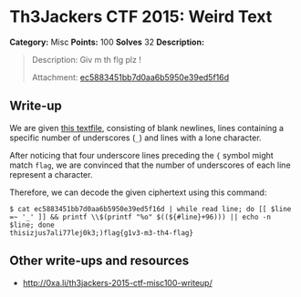 # Th3Jackers CTF 2015: Weird Text

**Category:** Misc
**Points:** 100
**Solves** 32
**Description:**

> Description: Giv m th flg plz !
>
> Attachment: [ec5883451bb7d0aa6b5950e39ed5f16d](ec5883451bb7d0aa6b5950e39ed5f16d)

## Write-up

We are given [this textfile](ec5883451bb7d0aa6b5950e39ed5f16d), consisting of blank newlines, lines containing a specific number of underscores (`_`) and lines with a lone character.

After noticing that four underscore lines preceding the `{` symbol might match `flag`, we are convinced that the number of underscores of each line represent a character.

Therefore, we can decode the given ciphertext using this command:

```
$ cat ec5883451bb7d0aa6b5950e39ed5f16d | while read line; do [[ $line =~ '_' ]] && printf \\$(printf "%o" $((${#line}+96))) || echo -n $line; done
thisizjus7ali77lej0k3;)flag{g1v3-m3-th4-flag}
```

## Other write-ups and resources

* <http://0xa.li/th3jackers-2015-ctf-misc100-writeup/>
